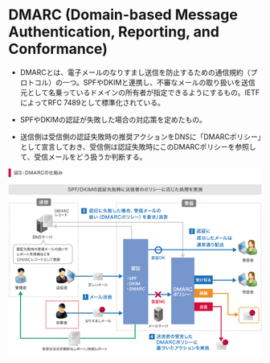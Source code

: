 # DMARC (Domain-based Message Authentication, Reporting, and Conformance)
- DMARCとは、電子メールのなりすまし送信を防止するための通信規約（プロトコル）の一つ。SPFやDKIMと連携し、不審なメールの取り扱いを送信元として名乗っているドメインの所有者が指定できるようにするもの。IETFによってRFC 7489として標準化されている。

- SPFやDKIMの認証が失敗した場合の対応策を定めたもの。

- 送信側は受信側の認証失敗時の推奨アクションをDNSに「DMARCポリシー」として宣言しておき、受信側は認証失敗時にこのDMARCポリシーを参照して、受信メールをどう扱うか判断する。

![](../../PICTURE/Mail/dmarc.png)